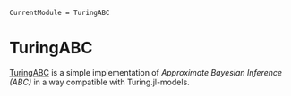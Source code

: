 ```@meta
CurrentModule = TuringABC
```

# TuringABC

[TuringABC](https://github.com/torfjelde/TuringABC.jl) is a simple implementation of _Approximate Bayesian Inference (ABC)_ in a way compatible with Turing.jl-models.

